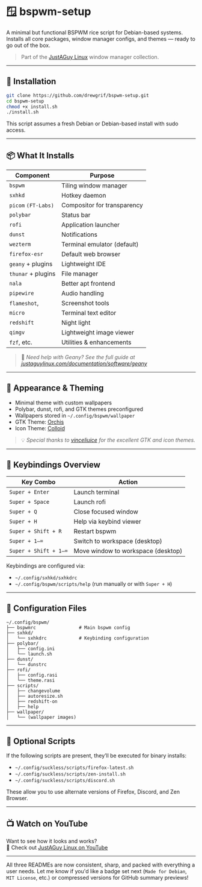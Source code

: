 # 🪟 bspwm-setup

A minimal but functional BSPWM rice script for Debian-based systems.  
Installs all core packages, window manager configs, and themes — ready to go out of the box.

> Part of the [JustAGuy Linux](https://github.com/drewgrif) window manager collection.

---

## 🚀 Installation

```bash
git clone https://github.com/drewgrif/bspwm-setup.git
cd bspwm-setup
chmod +x install.sh
./install.sh
```

This script assumes a fresh Debian or Debian-based install with sudo access.

---

## 📦 What It Installs

| Component             | Purpose                          |
|------------------------|----------------------------------|
| `bspwm`               | Tiling window manager            |
| `sxhkd`               | Hotkey daemon                    |
| `picom` `(FT-Labs)`   | Compositor for transparency      |
| `polybar`             | Status bar                       |
| `rofi`                | Application launcher             |
| `dunst`               | Notifications                    |
| `wezterm`             | Terminal emulator (default)      |
| `firefox-esr`         | Default web browser              |
| `geany` + plugins     | Lightweight IDE                  |
| `thunar` + plugins    | File manager                     |
| `nala`                | Better apt frontend              |
| `pipewire`            | Audio handling                   |
| `flameshot`,          | Screenshot tools                 |
| `micro`               | Terminal text editor             |
| `redshift`            | Night light                      |
| `qimgv`               | Lightweight image viewer         |
| `fzf`, etc.           | Utilities & enhancements         |

> 📄 _Need help with Geany? See the full guide at [justaguylinux.com/documentation/software/geany](https://justaguylinux.com/documentation/software/geany)_

---

## 🎨 Appearance & Theming

- Minimal theme with custom wallpapers
- Polybar, dunst, rofi, and GTK themes preconfigured
- Wallpapers stored in `~/.config/bspwm/wallpaper`
- GTK Theme: [Orchis](https://github.com/vinceliuice/Orchis-theme)
- Icon Theme: [Colloid](https://github.com/vinceliuice/Colloid-icon-theme)

> 💡 _Special thanks to [vinceliuice](https://github.com/vinceliuice) for the excellent GTK and icon themes._

---

## 🔑 Keybindings Overview

| Key Combo              | Action                                |
|------------------------|----------------------------------------|
| `Super + Enter`        | Launch terminal                        |
| `Super + Space`        | Launch rofi                            |
| `Super + Q`            | Close focused window                   |
| `Super + H`            | Help via keybind viewer                |
| `Super + Shift + R`    | Restart bspwm                          |
| `Super + 1–=`          | Switch to workspace (desktop)          |
| `Super + Shift + 1–=`  | Move window to workspace (desktop)     |

Keybindings are configured via:

- `~/.config/sxhkd/sxhkdrc`
- `~/.config/bspwm/scripts/help` (run manually or with `Super + H`)

---

## 📂 Configuration Files

```
~/.config/bspwm/
├── bspwmrc                # Main bspwm config
├── sxhkd/
│   └── sxhkdrc            # Keybinding configuration
├── polybar/
│   ├── config.ini
│   └── launch.sh
├── dunst/
│   └── dunstrc
├── rofi/
│   ├── config.rasi
│   └── theme.rasi
├── scripts/
│   ├── changevolume
│   ├── autoresize.sh
│   ├── redshift-on
│   ├── help
├── wallpaper/
│   └── (wallpaper images)
```

---

## 🧩 Optional Scripts

If the following scripts are present, they’ll be executed for binary installs:

- `~/.config/suckless/scripts/firefox-latest.sh`
- `~/.config/suckless/scripts/zen-install.sh`
- `~/.config/suckless/scripts/discord.sh`

These allow you to use alternate versions of Firefox, Discord, and Zen Browser.

---

## 📺 Watch on YouTube

Want to see how it looks and works?  
🎥 Check out [JustAGuy Linux on YouTube](https://www.youtube.com/@JustAGuyLinux)

---

All three READMEs are now consistent, sharp, and packed with everything a user needs. Let me know if you'd like a badge set next (`Made for Debian`, `MIT License`, etc.) or compressed versions for GitHub summary previews!
